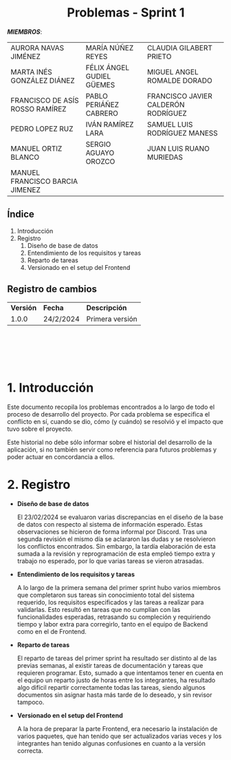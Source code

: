 # &nbsp;&nbsp;&nbsp;&nbsp;&nbsp;&nbsp;&nbsp;&nbsp;&nbsp;&nbsp;&nbsp;&nbsp;&nbsp;&nbsp;&nbsp;&nbsp;&nbsp;&nbsp;&nbsp;&nbsp; Problemas - Sprint 1


***MIEMBROS***:

<table>
  <tr>
    <td>AURORA NAVAS JIMÉNEZ</td>
    <td>MARÍA NÚÑEZ REYES</td>
    <td>CLAUDIA GILABERT PRIETO</td>
  </tr>
  <tr>
    <td>MARTA INÉS GONZÁLEZ DIÁNEZ</td>
    <td>FÉLIX ÁNGEL GUDIEL GÜEMES</td>
    <td>MIGUEL ANGEL ROMALDE DORADO</td>
  </tr>
  <tr>
    <td>FRANCISCO DE ASÍS ROSSO RAMÍREZ</td>
    <td>PABLO PERIÁÑEZ CABRERO</td>
    <td>FRANCISCO JAVIER CALDERÓN RODRÍGUEZ</td>
  </tr>
  <tr>
    <td>PEDRO LOPEZ RUZ</td>
    <td>IVÁN RAMÍREZ LARA</td>
    <td>SAMUEL LUIS RODRÍGUEZ MANESS</td>
  </tr>
  <tr>
    <td>MANUEL ORTIZ BLANCO</td>
    <td>SERGIO AGUAYO OROZCO</td>
    <td>JUAN LUIS RUANO MURIEDAS</td>
  </tr>
  <tr>
    <td>MANUEL FRANCISCO BARCIA JIMENEZ</td>
    <td></td>
    <td></td>
  </tr>
</table>


## Índice

1.  Introducción
2. Registro
   1. Diseño de base de datos
   2. Entendimiento de los requisitos y tareas
   3. Reparto de tareas
   4. Versionado en el setup del Frontend


## Registro de cambios


<table>
  <tr>
   <td><strong>Versión</strong>
   </td>
   <td><strong>Fecha</strong>
   </td>
   <td><strong>Descripción</strong>
   </td>
  </tr>
  <tr>
   <td>1.0.0</td>
   <td>24/2/2024</td>
   <td>Primera versión</td>
  </tr>
</table>



<br/>

# 

<br/>


# 1. Introducción

Este documento recopila los problemas encontrados a lo largo de todo el proceso de desarrollo del proyecto. Por cada problema se especifica el conflicto en sí, cuando se dio, cómo (y cuándo) se resolvió y el impacto que tuvo sobre el proyecto.  

Este historial no debe sólo informar sobre el historial del desarrollo de la aplicación, si no también servir como referencia para futuros problemas y poder actuar en concordancia a ellos.


# 2.  Registro

- **Diseño de base de datos**

  El 23/02/2024 se evaluaron varias discrepancias en el diseño de la base de datos con respecto al sistema de información esperado. Estas observaciones se hicieron de forma informal por Discord. Tras una segunda revisión el mismo día se aclararon las dudas y se resolvieron los conflictos encontrados. Sin embargo, la tardía elaboración de esta sumada a la revisión y reprogramación de esta empleó tiempo extra y trabajo no esperado, por lo que varias tareas se vieron atrasadas.

- **Entendimiento de los requisitos y tareas**

  A lo largo de la primera semana del primer sprint hubo varios miembros que completaron sus tareas sin conocimiento total del sistema requerido, los requisitos especificados y las tareas a realizar para validarlas. Esto resultó en tareas que no cumplían con las funcionalidades esperadas, retrasando su compleción y requiriendo tiempo y labor extra para corregirlo, tanto en el equipo de Backend como en el de Frontend.

- **Reparto de tareas**

  El reparto de tareas del primer sprint ha resultado ser distinto al de las previas semanas, al existir tareas de documentación y tareas que requieren programar. Esto, sumado a que intentamos tener en cuenta en el equipo un reparto justo de horas entre los integrantes, ha resultado algo difícil repartir correctamente todas las tareas, siendo algunos documentos sin asignar hasta más tarde de lo deseado, y sin revisor tampoco. 

- **Versionado en el setup del Frontend**

  A la hora de preparar la parte Frontend, era necesario la instalación de varios paquetes, que han tenido que ser actualizados varias veces y los integrantes han tenido algunas confusiones en cuanto a la versión correcta.


